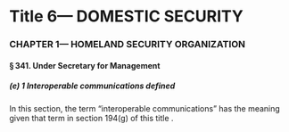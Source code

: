 
# Title 6— DOMESTIC SECURITY
### CHAPTER 1— HOMELAND SECURITY ORGANIZATION
#### § 341. Under Secretary for Management
##### (e) 1 Interoperable communications defined

In this section, the term “interoperable communications” has the meaning given that term in section 194(g) of this title .
